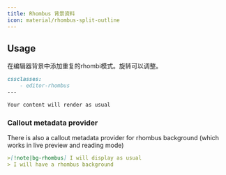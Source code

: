 ```yaml
---
title: Rhombus 背景资料
icon: material/rhombus-split-outline
---
```


## Usage
在编辑器背景中添加重复的rhombi模式。旋转可以调整。

```md
cssclasses:
    - editor-rhombus
---

Your content will render as usual
```

### Callout metadata provider
There is also a callout metadata provider for rhombus background (which works in live preview and reading mode)

```md
>[!note|bg-rhombus] I will display as usual
> I will have a rhombus background
```